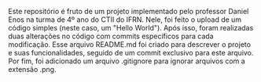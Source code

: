 Este repositório é fruto de um projeto implementado pelo professor Daniel Enos na turma de 4º ano do CTII do IFRN. Nele, foi feito o upload de um código simples (neste caso, um "Hello World"). Após isso, foram realizadas duas alterações no código com commits específicos para cada modificação. Esse arquivo README.md foi criado para descrever o projeto e suas funcionalidades, seguido de um commit exclusivo para este arquivo. Por fim, foi adicionado um arquivo .gitignore para ignorar arquivos com a extensão .png.
